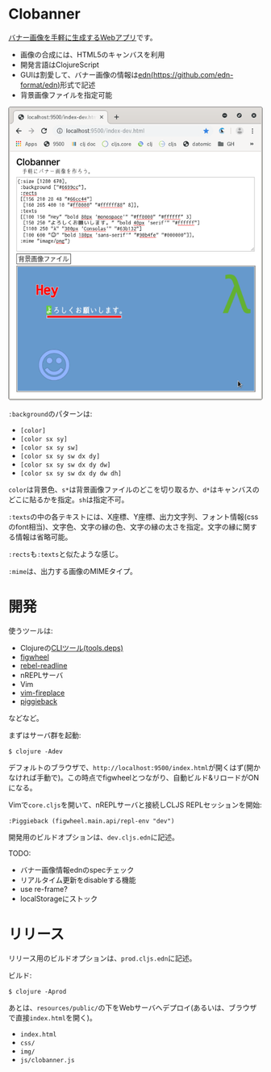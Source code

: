 # Clobanner

[バナー画像を手軽に生成するWebアプリ](https://gpsoft.github.io/clobanner/)です。

- 画像の合成には、HTML5のキャンバスを利用
- 開発言語はClojureScript
- GUIは割愛して、バナー画像の情報は[edn(https://github.com/edn-format/edn)](https://github.com/edn-format/edn)形式で記述
- 背景画像ファイルを指定可能

![clobanner](clobanner.png)

`:background`のパターンは:

- `[color]`
- `[color sx sy]`
- `[color sx sy sw]`
- `[color sx sy sw dx dy]`
- `[color sx sy sw dx dy dw]`
- `[color sx sy sw dx dy dw dh]`

`color`は背景色、`s*`は背景画像ファイルのどこを切り取るか、`d*`はキャンバスのどこに貼るかを指定。`sh`は指定不可。

`:texts`の中の各テキストには、X座標、Y座標、出力文字列、フォント情報(cssのfont相当)、文字色、文字の縁の色、文字の縁の太さを指定。文字の縁に関する情報は省略可能。

`:rects`も`:texts`と似たような感じ。

`:mime`は、出力する画像のMIMEタイプ。

# 開発

使うツールは:

- Clojureの[CLIツール(tools.deps)](https://clojure.org/guides/getting_started)
- [figwheel](https://github.com/bhauman/figwheel-main)
- [rebel-readline](https://github.com/bhauman/rebel-readline)
- nREPLサーバ
- Vim
- [vim-fireplace](https://github.com/tpope/vim-fireplace)
- [piggieback](https://github.com/nrepl/piggieback)

などなど。

まずはサーバ群を起動:

    $ clojure -Adev

デフォルトのブラウザで、`http://localhost:9500/index.html`が開くはず(開かなければ手動で)。この時点でfigwheelとつながり、自動ビルド&リロードがONになる。

Vimで`core.cljs`を開いて、nREPLサーバと接続しCLJS REPLセッションを開始:

    :Piggieback (figwheel.main.api/repl-env "dev")

開発用のビルドオプションは、`dev.cljs.edn`に記述。

TODO:

- バナー画像情報ednのspecチェック
- リアルタイム更新をdisableする機能
- use re-frame?
- localStorageにストック

# リリース

リリース用のビルドオプションは、`prod.cljs.edn`に記述。

ビルド:

    $ clojure -Aprod

あとは、`resources/public/`の下をWebサーバへデプロイ(あるいは、ブラウザで直接`index.html`を開く)。

- `index.html`
- `css/`
- `img/`
- `js/clobanner.js`
